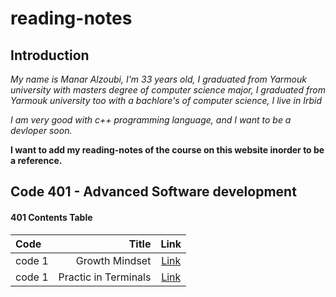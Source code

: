 # reading-notes

## Introduction

*My name is Manar Alzoubi, I'm 33 years old, I graduated from Yarmouk university with masters degree of computer science major, I graduated from Yarmouk university too with a bachlore's of computer science, I live in Irbid*

*I am very good with c++ programming language, and I want to be a devloper soon.*

**I want to add my reading-notes of the course on this website inorder to be a reference.**

## Code 401 - Advanced Software development

#### 401 Contents Table

|Code                                   |Title                                         | Link                                       |
|:---                                   | ---:                                         | :---:                                      |
|code 1                                 |      Growth Mindset                          | [Link](./growthmindset.md)                 |
|code 1                                 |      Practic in Terminals                    | [Link](./practiceterminals.md)                 |